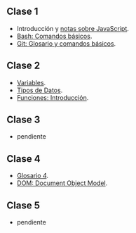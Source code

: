 ## Clase 1

- Introducción y [notas sobre JavaScript](./docs/notas-sobre-javascript.md).
- [Bash: Comandos básicos](./docs/bash.md).
- [Git: Glosario y comandos básicos](./docs/git.md).


## Clase 2

- [Variables](./docs/js-variables.md).
- [Tipos de Datos](./docs/js-tipos-de-datos.md).
- [Funciones: Introducción](./docs/js-funciones.md).


## Clase 3

- pendiente


## Clase 4

- [Glosario 4](./docs/glosario-4.md).
- [DOM: Document Object Model](./docs/js-dom.md).

## Clase 5

- pendiente